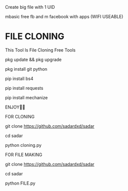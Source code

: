 Create big file with 1 UID

mbasic free fb and m facebook with apps (WIFI USEABLE)
# FILE CLONING

This Tool Is File Cloning Free Tools

pkg update && pkg upgrade

pkg install git python

pip install bs4

pip install requests

pip install mechanize

ENJOY🥵🔥

FOR CLONING

git clone https://github.com/sadardxd/sadar

cd sadar

python cloning.py

FOR FILE MAKING

git clone https://github.com/sadardxd/sadar

cd sadar

python FILE.py
